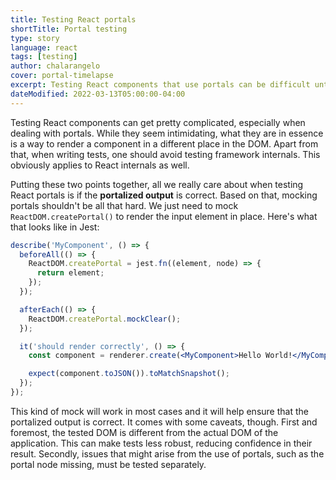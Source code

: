```yaml
---
title: Testing React portals
shortTitle: Portal testing
type: story
language: react
tags: [testing]
author: chalarangelo
cover: portal-timelapse
excerpt: Testing React components that use portals can be difficult until you understand what you really need to be testing.
dateModified: 2022-03-13T05:00:00-04:00
---
```


Testing React components can get pretty complicated, especially when dealing with portals. While they seem intimidating, what they are in essence is a way to render a component in a different place in the DOM. Apart from that, when writing tests, one should avoid testing framework internals. This obviously applies to React internals as well.

Putting these two points together, all we really care about when testing React portals is if the **portalized output** is correct. Based on that, mocking portals shouldn't be all that hard. We just need to mock `ReactDOM.createPortal()` to render the input element in place. Here's what that looks like in Jest:

```jsx
describe('MyComponent', () => {
  beforeAll(() => {
    ReactDOM.createPortal = jest.fn((element, node) => {
      return element;
    });
  });

  afterEach(() => {
    ReactDOM.createPortal.mockClear();
  });

  it('should render correctly', () => {
    const component = renderer.create(<MyComponent>Hello World!</MyComponent>);

    expect(component.toJSON()).toMatchSnapshot();
  });
});
```

This kind of mock will work in most cases and it will help ensure that the portalized output is correct. It comes with some caveats, though. First and foremost, the tested DOM is different from the actual DOM of the application. This can make tests less robust, reducing confidence in their result. Secondly, issues that might arise from the use of portals, such as the portal node missing, must be tested separately.
